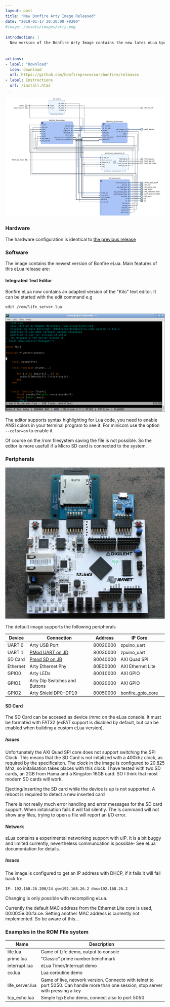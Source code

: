 ```yaml
---
layout: post
title: "New Bonfire Arty Image Released"
date: "2019-01-17 20:30:00 +0200"
#image: /assets/images/arty.png

introduction: |
  New version of the Bonfire Arty Image contains the new lates eLua Update
  

actions:
- label: "Download"
  icon: download
  url: https://github.com/bonfireprocessor/bonfire/releases
- label: Instructions
  url: /install.html  
---
```


![Block Design](/assets/images/block_design_v1.2.2.png)

### Hardware
The hardware configuration is identical to 
[the previous release](/2018/07/24/bonfire-arty-image-released.html)

### Software
The image contains the newest version of Bonfire eLua. 
Main features of this eLua release are:

#### Integrated Text Editor
Bonfire eLua now contains an adapted version of the "Kilo" text editor. It can be started with the edit command e.g
````
edit /rom/life_server.lua
````
![Editor screenshot](/assets/images/kilo.png)

The editor supports syntax highlighting for Lua code, you need to enable ANSI colors in your terminal program to see it. For minicom use the option `` --color=on`` to enable it.

Of course on the /rom filesystem saving the file is not possible. So the editor is more usefull if a Micro SD card is connected to the system. 

### Peripherals
![Pmods](/assets/images/pmods.jpg)

The default image supports the following peripherals

| Device   | Connection                    | Address  | IP Core           |   |
|----------|-------------------------------|----------|-------------------|---|
| UART 0   | Arty USB Port                 | 80020000 | zpuino_uart       |   |
| UART 1   | [PMod UART on JD](https://store.digilentinc.com/pmod-sd-full-sized-sd-card-slot/)               | 80030000 | zpuino_uart       |   |
| SD Card  | [Pmod SD on JB](https://store.digilentinc.com/pmod-usbuart-usb-to-uart-interface/)                 | 80040000 | AXI Quad SPI      |   |
| Ethernet | Arty Ethernet Phy             | 80E00000 | AXI Ethernet Lite |   |
| GPIO0    | Arty LEDs                     | 80010000 | AXI GPIO          |   |
| GPIO1    | Arty Dip Switches and Buttons | 80020000 | AXI GPIO          |   |
| GPIO2    | Arty Shield DP0-DP19          | 80050000 | bonfire_gpio_core |   |


#### SD Card
The SD Card can be accesed as device /mmc on the eLua console. It must be formated with FAT32 (exFAT support is disabled by default, but can be enabled when building a custom eLua version). 

##### Issues
Unfortunately the AXI Quad SPI core does not support switching the SPI Clock. This means that the SD Card is not initalized with a 400khz clock, as required by the specificaiton. The clock in the image is configured to 20.825 Mhz, so initalisation takes places with this clock. I have tested with two SD cards, an  2GB from Hama and a Kingston 16GB card. SO I think that most modern SD cards will work.

Ejecting/Inserting the SD card while the device is up is not supported. A reboot is required to detect a new inserted card

There is not really much error handling and error messages for the SD card support. When initalisation fails it will fail silently. The ls command will not show any files, trying to open a file will report an I/O error. 

#### Network
eLua contains a experimental networking support with uIP. It is a bit buggy and limited currently, nevertheless communcation is possible- See eLua documentation for details.


##### Issues
The image is configured to get an IP address with DHCP, if it fails it will fall back to:

```IP: 192.168.26.200/24 gw=192.168.26.2 dns=192.168.26.2```

Changing is only possible with recompiling eLua. 

Currently the default MAC address from the Ethernet Lite core  is used, 00:00:5e:00:fa:ce. Setting another MAC address is currently not implemented. So be aware of this...

### Examples in the ROM File system

| Name     |   Description                            |
|----------|------------------------------------------|
| life.lua  | Game of Life demo, output to console    |
| prime.lua  |   "Classic" prime number benchmark |
| interrupt.lua | eLua Timer/Interrupt demo |
| co.lua | Lua coroutine demo |
| life_server.lua | Game of live, network version. Connecto with telnet to port 5050. Can handle more than one session, stop server with pressing a key  |
| tcp_echo.lua | Simple tcp Echo demo, connect also to port 5050 |
